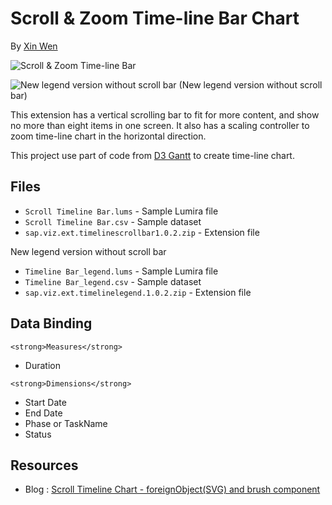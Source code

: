 Scroll & Zoom Time-line Bar Chart
=======================
By [Xin Wen](http://scn.sap.com/people/wendy.xin.wen)

![Scroll & Zoom Time-line Bar](https://github.com/SAP/lumira-extension-viz/blob/master/Scrollable_Timeline_Chart/Scrollable%20Timeline%20Bar.gif)

![New legend version without scroll bar](https://github.com/SAP/lumira-extension-viz/blob/master/Scroll_Timeline_Chart/Timeline%20Bar_legend.png)
(New legend version without scroll bar)

This extension has a vertical scrolling bar to fit for more content, and show no more than eight items in one screen. It also has a scaling controller to zoom time-line chart in the horizontal direction. 

This project use part of code from [D3 Gantt](http://dk8996.github.io/Gantt-Chart/) to create time-line chart.

Files
------
* `Scroll Timeline Bar.lums` - Sample Lumira file
* `Scroll Timeline Bar.csv` - Sample dataset
* `sap.viz.ext.timelinescrollbar1.0.2.zip` - Extension file

 New legend version without scroll bar
* `Timeline Bar_legend.lums` - Sample Lumira file
* `Timeline Bar_legend.csv` - Sample dataset
* `sap.viz.ext.timelinelegend.1.0.2.zip` - Extension file


Data Binding
------------
`<strong>Measures</strong>`
* Duration

`<strong>Dimensions</strong>`
* Start Date
* End Date
* Phase or TaskName
* Status

Resources
---------
* Blog : [Scroll Timeline Chart - foreignObject(SVG) and brush component](http://scn.sap.com/community/lumira/blog/2016/02/04/scroll-timeline-chart--foreignobjectsvg-and-brush-component)
